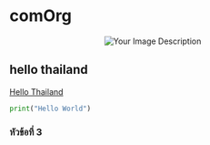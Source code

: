 # comOrg


<p align="center">
  <img src="https://github.com/jeena55/comOrg/assets/109953515/9c4cfad2-3dba-4dfc-8322-b11e0f2a4948" alt="Your Image Description">
</p>

## hello thailand
[Hello Thailand](README.md#a-third-level-heading)
```python
print("Hello World")
```
### หัวข้อที่ 3
